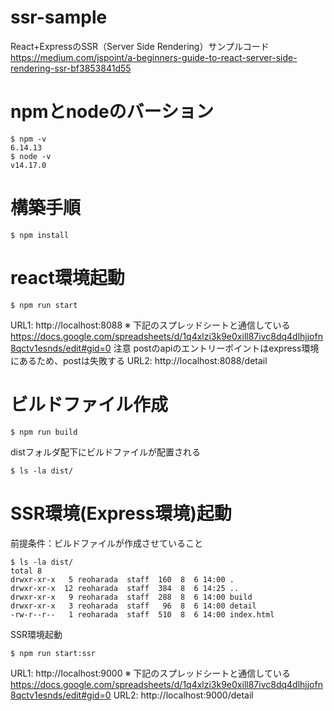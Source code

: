 # ssr-sample
React+ExpressのSSR（Server Side Rendering）サンプルコード
https://medium.com/jspoint/a-beginners-guide-to-react-server-side-rendering-ssr-bf3853841d55

# npmとnodeのバーション
```
$ npm -v
6.14.13
$ node -v
v14.17.0
```

# 構築手順
```
$ npm install
```

# react環境起動
```
$ npm run start
```
URL1: http://localhost:8088
※ 下記のスプレッドシートと通信している
https://docs.google.com/spreadsheets/d/1q4xlzi3k9e0xill87ivc8dq4dlhjjofn8qctv1esnds/edit#gid=0
注意 postのapiのエントリーポイントはexpress環境にあるため、postは失敗する
URL2: http://localhost:8088/detail

# ビルドファイル作成
```
$ npm run build
```
distフォルダ配下にビルドファイルが配置される
```
$ ls -la dist/
```

# SSR環境(Express環境)起動
前提条件：ビルドファイルが作成させていること
```
$ ls -la dist/
total 8
drwxr-xr-x   5 reoharada  staff  160  8  6 14:00 .
drwxr-xr-x  12 reoharada  staff  384  8  6 14:25 ..
drwxr-xr-x   9 reoharada  staff  288  8  6 14:00 build
drwxr-xr-x   3 reoharada  staff   96  8  6 14:00 detail
-rw-r--r--   1 reoharada  staff  510  8  6 14:00 index.html
```
SSR環境起動
```
$ npm run start:ssr
```
URL1: http://localhost:9000
※ 下記のスプレッドシートと通信している
https://docs.google.com/spreadsheets/d/1q4xlzi3k9e0xill87ivc8dq4dlhjjofn8qctv1esnds/edit#gid=0
URL2: http://localhost:9000/detail
